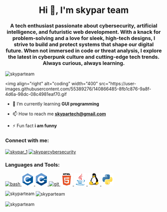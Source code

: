 <h1 align="center">Hi 👋, I'm skypar team</h1>
<h3 align="center">A tech enthusiast passionate about cybersecurity, artificial intelligence, and futuristic web development. With a knack for problem-solving and a love for sleek, high-tech designs, I strive to build and protect systems that shape our digital future. When not immersed in code or threat analysis, I explore the latest in cyberpunk culture and cutting-edge tech trends. Always curious, always learning.</h3>

<p align="left"> <img src="https://komarev.com/ghpvc/?username=skyparteam&label=Profile%20views&color=0e75b6&style=flat" alt="skyparteam" /> </p>

<img align="right" alt="coding" width="400" src="https://user-
images.githubusercontent.com/55389276/140866485-8fb1c876-9a8f-4d6a-98dc-08c4981eaf70.gif

- 🌱 I’m currently learning **GUI programming**

- 📫 How to reach me **skypartech@gmail.com**

- ⚡ Fun fact **i am funny**

<h3 align="left">Connect with me:</h3>
<p align="left">
<a href="https://instagram.com/skypar_1" target="blank"><img align="center" src="https://raw.githubusercontent.com/rahuldkjain/github-profile-readme-generator/master/src/images/icons/Social/instagram.svg" alt="skypar_1" height="30" width="40" /></a>
<a href="https://www.youtube.com/c/skyparcybersecurity" target="blank"><img align="center" src="https://raw.githubusercontent.com/rahuldkjain/github-profile-readme-generator/master/src/images/icons/Social/youtube.svg" alt="skyparcybersecurity" height="30" width="40" /></a>
</p>

<h3 align="left">Languages and Tools:</h3>
<p align="left"> <a href="https://www.gnu.org/software/bash/" target="_blank" rel="noreferrer"> <img src="https://www.vectorlogo.zone/logos/gnu_bash/gnu_bash-icon.svg" alt="bash" width="40" height="40"/> </a> <a href="https://www.cprogramming.com/" target="_blank" rel="noreferrer"> <img src="https://raw.githubusercontent.com/devicons/devicon/master/icons/c/c-original.svg" alt="c" width="40" height="40"/> </a> <a href="https://www.w3schools.com/cpp/" target="_blank" rel="noreferrer"> <img src="https://raw.githubusercontent.com/devicons/devicon/master/icons/cplusplus/cplusplus-original.svg" alt="cplusplus" width="40" height="40"/> </a> <a href="https://git-scm.com/" target="_blank" rel="noreferrer"> <img src="https://www.vectorlogo.zone/logos/git-scm/git-scm-icon.svg" alt="git" width="40" height="40"/> </a> <a href="https://www.w3.org/html/" target="_blank" rel="noreferrer"> <img src="https://raw.githubusercontent.com/devicons/devicon/master/icons/html5/html5-original-wordmark.svg" alt="html5" width="40" height="40"/> </a> <a href="https://www.java.com" target="_blank" rel="noreferrer"> <img src="https://raw.githubusercontent.com/devicons/devicon/master/icons/java/java-original.svg" alt="java" width="40" height="40"/> </a> <a href="https://www.linux.org/" target="_blank" rel="noreferrer"> <img src="https://raw.githubusercontent.com/devicons/devicon/master/icons/linux/linux-original.svg" alt="linux" width="40" height="40"/> </a> <a href="https://www.python.org" target="_blank" rel="noreferrer"> <img src="https://raw.githubusercontent.com/devicons/devicon/master/icons/python/python-original.svg" alt="python" width="40" height="40"/> </a> </p>

<p><img align="left" src="https://github-readme-stats.vercel.app/api/top-langs?username=skyparteam&show_icons=true&locale=en&layout=compact" alt="skyparteam" /></p>

<p>&nbsp;<img align="center" src="https://github-readme-stats.vercel.app/api?username=skyparteam&show_icons=true&locale=en" alt="skyparteam" /></p>

<p><img align="center" src="https://github-readme-streak-stats.herokuapp.com/?user=skyparteam&" alt="skyparteam" /></p>
